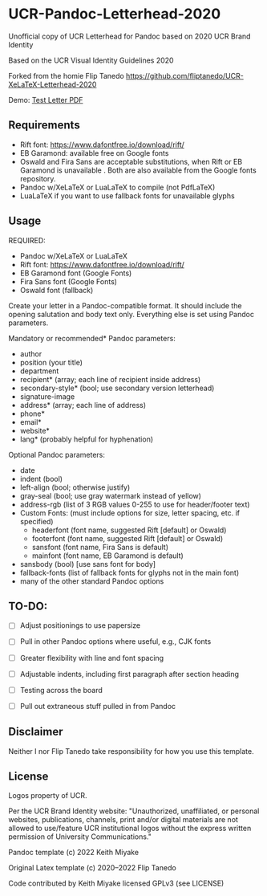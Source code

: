 # UCR-Pandoc-Letterhead-2020

Unofficial copy of UCR Letterhead for Pandoc based on 2020 UCR Brand Identity

Based on the UCR Visual Identity Guidelines 2020

Forked from the homie Flip Tanedo <https://github.com/fliptanedo/UCR-XeLaTeX-Letterhead-2020>

Demo: [Test Letter PDF](https://gitlab.com/kaymmm/UCR-Pandoc-Letterhead/-/blob/master/test_letter.pdf)

## Requirements

* Rift font: https://www.dafontfree.io/download/rift/
* EB Garamond: available free on Google fonts
* Oswald and Fira Sans are acceptable substitutions, when Rift or EB Garamond is unavailable . Both are also available from the Google fonts repository.
* Pandoc w/XeLaTeX or LuaLaTeX to compile (not PdfLaTeX)
* LuaLaTeX if you want to use fallback fonts for unavailable glyphs

## Usage

REQUIRED:

* Pandoc w/XeLaTeX or LuaLaTeX
* Rift font: https://www.dafontfree.io/download/rift/
* EB Garamond font (Google Fonts)
* Fira Sans font (Google Fonts)
* Oswald font (fallback)

Create your letter in a Pandoc-compatible format. It should include the opening salutation and body text only. Everything else is set using Pandoc parameters.

Mandatory or recommended* Pandoc parameters:

* author
* position (your title)
* department
* recipient* (array; each line of recipient inside address)
* secondary-style* (bool; use secondary version letterhead)
* signature-image
* address* (array; each line of address)
* phone*
* email*
* website*
* lang* (probably helpful for hyphenation)

Optional Pandoc parameters:

* date
* indent (bool)
* left-align (bool; otherwise justify)
* gray-seal (bool; use gray watermark instead of yellow)
* address-rgb (list of 3 RGB values 0-255 to use for header/footer text)
* Custom Fonts: (must include options for size, letter spacing, etc. if specified)
  * headerfont (font name, suggested Rift [default] or Oswald)
  * footerfont (font name, suggested Rift [default] or Oswald)
  * sansfont (font name, Fira Sans is default)
  * mainfont (font name, EB Garamond is default)
* sansbody (bool) [use sans font for body]
* fallback-fonts (list of fallback fonts for glyphs not in the main font)
* many of the other standard Pandoc options


## TO-DO:

* [ ] Adjust positionings to use papersize
* [ ] Pull in other Pandoc options where useful, e.g., CJK fonts
* [ ] Greater flexibility with line and font spacing
* [ ] Adjustable indents, including first paragraph after section heading
* [ ] Testing across the board
* [ ] Pull out extraneous stuff pulled in from Pandoc


## Disclaimer

Neither I nor Flip Tanedo take responsibility for how you use this template.

## License

Logos property of UCR.

Per the UCR Brand Identity website: "Unauthorized, unaffiliated, or personal websites, publications, channels, print and/or digital materials are not allowed to use/feature UCR institutional logos without the express written permission of University Communications."

Pandoc template (c) 2022 Keith Miyake

Original Latex template (c) 2020–2022 Flip Tanedo

Code contributed by Keith Miyake licensed GPLv3 (see LICENSE)
